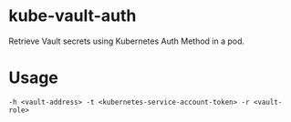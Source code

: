 # kube-vault-auth
Retrieve Vault secrets using Kubernetes Auth Method in a pod.

# Usage
```
-h <vault-address> -t <kubernetes-service-account-token> -r <vault-role>
```
